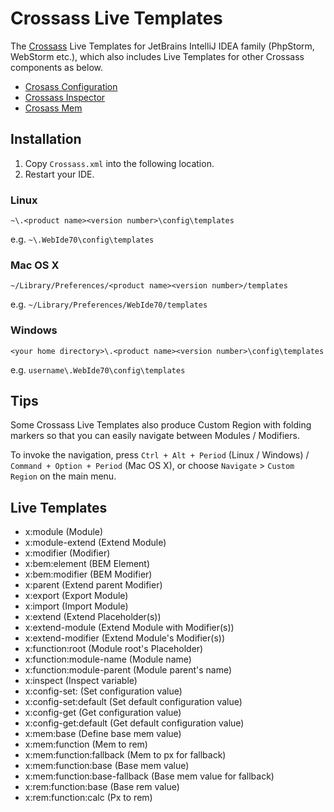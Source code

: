 # Crossass Live Templates

The [Crossass](https://github.com/whizark/crossass) Live Templates for JetBrains IntelliJ IDEA family (PhpStorm, WebStorm etc.),
which also includes Live Templates for other Crossass components as below.

 * [Crosass Configuration](https://github.com/whizark/crossass-config)
 * [Crossass Inspector](https://github.com/whizark/crossass-inspector)
 * [Crosass Mem](https://github.com/whizark/crossass-mem)

## Installation

 1. Copy `Crossass.xml` into the following location.
 2. Restart your IDE.

### Linux

`~\.<product name><version number>\config\templates`

e.g. `~\.WebIde70\config\templates`

### Mac OS X

`~/Library/Preferences/<product name><version number>/templates`

e.g. `~/Library/Preferences/WebIde70/templates`

### Windows

`<your home directory>\.<product name><version number>\config\templates`

e.g. `username\.WebIde70\config\templates`

## Tips

Some Crossass Live Templates also produce Custom Region with folding markers so that you can easily navigate between Modules / Modifiers.

To invoke the navigation, press `Ctrl + Alt + Period` (Linux / Windows) / `Command + Option + Period` (Mac OS X), or choose `Navigate` > `Custom Region` on the main menu.

## Live Templates

 * x:module (Module)
 * x:module-extend (Extend Module)
 * x:modifier (Modifier)
 * x:bem:element (BEM Element)
 * x:bem:modifier (BEM Modifier)
 * x:parent (Extend parent Modifier)
 * x:export (Export Module)
 * x:import (Import Module)
 * x:extend (Extend Placeholder(s))
 * x:extend-module (Extend Module with Modifier(s))
 * x:extend-modifier (Extend Module's Modifier(s))
 * x:function:root (Module root's Placeholder)
 * x:function:module-name (Module name)
 * x:function:module-parent (Module parent's name)
 * x:inspect (Inspect variable)
 * x:config-set: (Set configuration value)
 * x:config-set:default (Set default configuration value)
 * x:config-get (Get configuration value)
 * x:config-get:default (Get default configuration value)
 * x:mem:base (Define base mem value)
 * x:mem:function (Mem to rem)
 * x:mem:function:fallback (Mem to px for fallback)
 * x:mem:function:base (Base mem value)
 * x:mem:function:base-fallback (Base mem value for fallback)
 * x:rem:function:base (Base rem value)
 * x:rem:function:calc (Px to rem)
